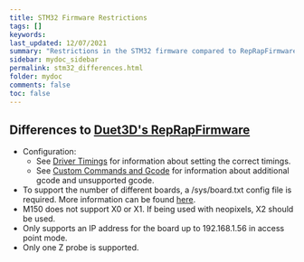 ```yaml
---
title: STM32 Firmware Restrictions
tags: []
keywords: 
last_updated: 12/07/2021
summary: "Restrictions in the STM32 firmware compared to RepRapFirmware available on Duet3D hardware"
sidebar: mydoc_sidebar
permalink: stm32_differences.html
folder: mydoc
comments: false
toc: false
---
```


## Differences to [Duet3D's RepRapFirmware](https://github.com/Duet3D/RepRapFirmware)

* Configuration:
  * See [Driver Timings](driver_timings.html) for information about setting the correct timings.
  * See [Custom Commands and Gcode](custom.html) for information about additional gcode and unsupported gcode. 
* To support the number of different boards, a /sys/board.txt config file is required. More information can be found [here](board_txt.html).
* M150 does not support X0 or X1. If being used with neopixels, X2 should be used.  
* Only supports an IP address for the board up to 192.168.1.56 in access point mode.
* Only one Z probe is supported.